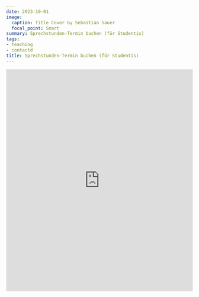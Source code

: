 ```yaml
---
date: 2023-10-01
image:
  caption: Title Cover by Sebastian Sauer
  focal_point: Smart
summary: Sprechstunden-Termin buchen (für Studentis)
tags:
- teaching
- contactd
title: Sprechstunden-Termin buchen (für Studentis)
---
```



<!-- Google Calendar Appointment Scheduling begin -->
<iframe src="https://calendar.google.com/calendar/appointments/schedules/AcZssZ2KLQ6U85OX18QYDqIpGu16swZktYEPa5z4JHEv9lyTUm9EVBZbaj1sCaM533U1G6V01jiwRFbN?gv=true" style="border: 0" width="100%" height="600" frameborder="0"></iframe>
<!-- end Google Calendar Appointment Scheduling -->

